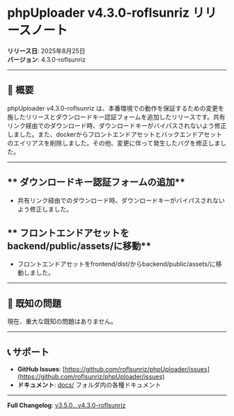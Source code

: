 # phpUploader v4.3.0-roflsunriz リリースノート

**リリース日**: 2025年8月25日  
**バージョン**: 4.3.0-roflsunriz  

---

## 🎉 概要

phpUploader v4.3.0-roflsunriz は、本番環境での動作を保証するための変更を施したリリースとダウンロードキー認証フォームを追加したリリースです。共有リンク経由でのダウンロード時、ダウンロードキーがバイパスされないよう修正しました。また、dockerからフロントエンドアセットとバックエンドアセットのエイリアスを削除しました。その他、変更に伴って発生したバグを修正しました。

---

## ** ダウンロードキー認証フォームの追加**

- 共有リンク経由でのダウンロード時、ダウンロードキーがバイパスされないよう修正しました。

## ** フロントエンドアセットをbackend/public/assets/に移動**

- フロントエンドアセットをfrontend/dist/からbackend/public/assets/に移動しました。


---

## 🐛 **既知の問題**

現在、重大な既知の問題はありません。

---

## 📞 **サポート**

- **GitHub Issues**: [https://github.com/roflsunriz/phpUploader/issues](https://github.com/roflsunriz/phpUploader/issues)
- **ドキュメント**: [docs/](docs/) フォルダ内の各種ドキュメント

---

**Full Changelog**: [v3.5.0...v4.3.0-roflsunriz](https://github.com/roflsunriz/phpUploader/compare/v3.5.0-roflsunriz...v4.3.0-roflsunriz)
